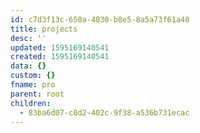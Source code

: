 ```yaml
---
id: c7d3f13c-650a-4030-b8e5-8a5a73f61a40
title: projects
desc: ''
updated: 1595169140541
created: 1595169140541
data: {}
custom: {}
fname: pro
parent: root
children:
  - 83ba6d07-c8d2-402c-9f38-a536b731ecac
---
```


